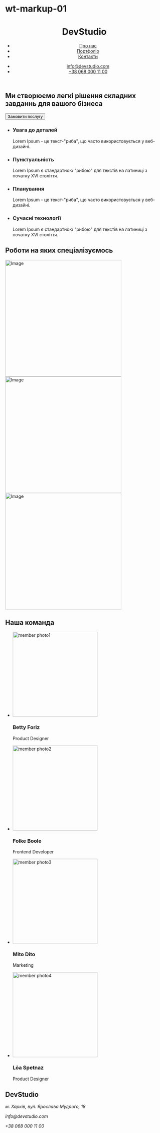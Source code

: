 # wt-markup-01
<!DOCTYPE html>
<html lang="en">
  <head>
    <title></title>
    <meta charset="utf-8" />
    <meta
      content="width=device-width, initial-scale=1, shrink-to-fit=no"
      name="viewport"
    />
  </head>
  <body>
    <header>
      <h1>DevStudio</h1>
      <nav>
        <ul>
          <li><a href=""> Про нас </a></li>
          <li><a href=""> Портфоліо </a></li>
          <li><a href=""> Контакти </a></li>
        </ul>
        <ul>
          <li><a href=""> info@devstudio.com </a></li>
          <li><a href=""> +38 068 000 11 00 </a></li>
        </ul>
      </nav>
    </header>
    <main>
      <section>
        <h2>Ми створюємо легкі рішення складних завданнь для вашого бізнеса</h2>
        <button>Замовити послугу</button>
      </section>
      <section>
        <ul>
          <li>
            <h3>Увага до деталей</h3>
            Lorem Ipsum - це текст-"риба", що часто використовується у
            веб-дизайні.
          </li>
          <li>
            <h3>Пунктуальність</h3>
            Lorem Ipsum є стандартною "рибою" для текстів на латиниці з початку
            XVI століття.
          </li>
          <li>
            <h3>Планування</h3>
            Lorem Ipsum - це текст-"риба", що часто використовується у
            веб-дизайні.
          </li>
          <li>
            <h3>Сучасні технології</h3>
            Lorem Ipsum є стандартною "рибою" для текстів на латиниці з початку
            XVI століття.
          </li>
        </ul>
      </section>
      <section>
        <h2>Роботи на яких спеціалізуємось</h2>
        <img src="/images/img5.jpg" alt="Image" width="370" />
        <img src="images/img6.jpg" alt="Image" width="370" />
        <img src="images/img7.jpg" alt="Image" width="370" />
      </section>
      <section>
        <h2>Наша команда</h2>
        <ul>
          <li>
            <img src="images/img1.jpg" alt="member photo1" width="270" />
            <h3>Betty Foriz</h3>
            <p>Product Designer</p>
          </li>
          <li>
            <img src="images/img2.jpg" alt="member photo2" width="270" />
            <h3>Folke Boole</h3>
            <p>Frontend Developer</p>
          </li>
          <li>
            <img src="images/img3.jpg" alt="member photo3" width="270" />
            <h3>Mito Dito</h3>
            <p>Marketing</p>
          </li>
          <li>
            <img src="images/img4.jpg" alt="member photo4" width="270" />
            <h3>Lỏa Spetnaz</h3>
            <p>Product Designer</p>
          </li>
        </ul>
      </section>
    </main>
    <footer>
      <h2>DevStudio</h2>
      <address>
        <p>м. Харків, вул. Ярослава Мудрого, 18</p>
        <p>info@devstudio.com</p>
        <p>+38 068 000 11 00</p>
      </address>
    </footer>
  </body>
</html>
